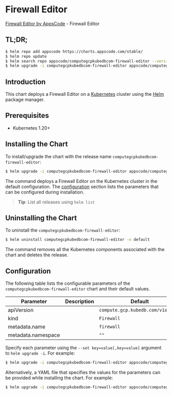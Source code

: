 # Firewall Editor

[Firewall Editor by AppsCode](https://appscode.com) - Firewall Editor

## TL;DR;

```bash
$ helm repo add appscode https://charts.appscode.com/stable/
$ helm repo update
$ helm search repo appscode/computegcpkubedbcom-firewall-editor --version=v0.24.0
$ helm upgrade -i computegcpkubedbcom-firewall-editor appscode/computegcpkubedbcom-firewall-editor -n default --create-namespace --version=v0.24.0
```

## Introduction

This chart deploys a Firewall Editor on a [Kubernetes](http://kubernetes.io) cluster using the [Helm](https://helm.sh) package manager.

## Prerequisites

- Kubernetes 1.20+

## Installing the Chart

To install/upgrade the chart with the release name `computegcpkubedbcom-firewall-editor`:

```bash
$ helm upgrade -i computegcpkubedbcom-firewall-editor appscode/computegcpkubedbcom-firewall-editor -n default --create-namespace --version=v0.24.0
```

The command deploys a Firewall Editor on the Kubernetes cluster in the default configuration. The [configuration](#configuration) section lists the parameters that can be configured during installation.

> **Tip**: List all releases using `helm list`

## Uninstalling the Chart

To uninstall the `computegcpkubedbcom-firewall-editor`:

```bash
$ helm uninstall computegcpkubedbcom-firewall-editor -n default
```

The command removes all the Kubernetes components associated with the chart and deletes the release.

## Configuration

The following table lists the configurable parameters of the `computegcpkubedbcom-firewall-editor` chart and their default values.

|     Parameter      | Description |                   Default                    |
|--------------------|-------------|----------------------------------------------|
| apiVersion         |             | <code>compute.gcp.kubedb.com/v1alpha1</code> |
| kind               |             | <code>Firewall</code>                        |
| metadata.name      |             | <code>firewall</code>                        |
| metadata.namespace |             | <code>""</code>                              |


Specify each parameter using the `--set key=value[,key=value]` argument to `helm upgrade -i`. For example:

```bash
$ helm upgrade -i computegcpkubedbcom-firewall-editor appscode/computegcpkubedbcom-firewall-editor -n default --create-namespace --version=v0.24.0 --set apiVersion=compute.gcp.kubedb.com/v1alpha1
```

Alternatively, a YAML file that specifies the values for the parameters can be provided while
installing the chart. For example:

```bash
$ helm upgrade -i computegcpkubedbcom-firewall-editor appscode/computegcpkubedbcom-firewall-editor -n default --create-namespace --version=v0.24.0 --values values.yaml
```
